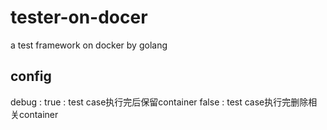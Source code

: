 tester-on-docer
===============

a test framework on docker by golang

## config
debug :
	true : test case执行完后保留container
	false : test case执行完删除相关container
